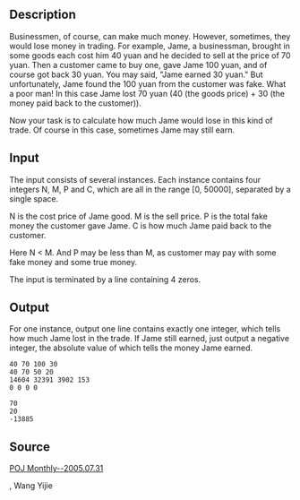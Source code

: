 <h2>Description</h2><p>Businessmen, of course, can make much money. However, sometimes, they would lose money in trading. For example, Jame, a businessman, brought in some goods each cost him 40 yuan and he decided to sell at the price of 70 yuan. Then a customer came to buy one, gave Jame 100 yuan, and of course got back 30 yuan. You may said, "Jame earned 30 yuan." But unfortunately, Jame found the 100 yuan from the customer was fake. What a poor man! In this case Jame lost 70 yuan (40 (the goods price) + 30 (the money paid back to the customer)). 
</p>
Now your task is to calculate how much Jame would lose in this kind of trade. Of course in this case, sometimes Jame may still earn.
<h2>Input</h2><p>The input consists of several instances. Each instance contains four integers N, M, P and C, which are all in the range [0, 50000], separated by a single space.
</p> 
N is the cost price of Jame good.
M is the sell price.
P is the total fake money the customer gave Jame.
C is how much Jame paid back to the customer.

Here N &lt; M. And P may be less than M, as customer may pay with some fake money and some true money.

The input is terminated by a line containing 4 zeros.
<h2>Output</h2><p>For one instance, output one line contains exactly one integer, which tells how much Jame lost in the trade. If Jame still earned, just output a negative integer, the absolute value of which tells the money Jame earned.</p><pre><code class="language-input1">40 70 100 30
40 70 50 20
14604 32391 3902 153
0 0 0 0
</code></pre><pre><code class="language-output1">70
20
-13885
</code></pre><h2>Source</h2><a href="searchproblem?field=source&amp;key=POJ+Monthly--2005.07.31">POJ Monthly--2005.07.31</a><p>, Wang Yijie</p>